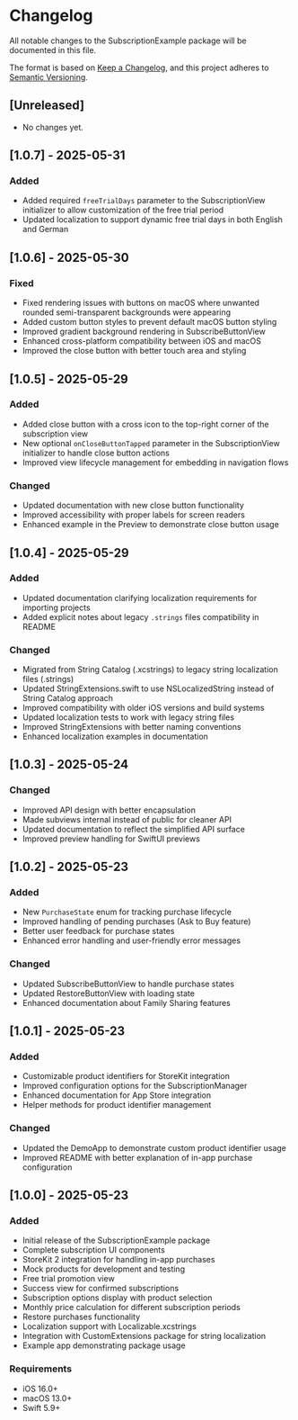 # Changelog

All notable changes to the SubscriptionExample package will be documented in this file.

The format is based on [Keep a Changelog](https://keepachangelog.com/en/1.0.0/),
and this project adheres to [Semantic Versioning](https://semver.org/spec/v2.0.0.html).

## [Unreleased]
- No changes yet.

## [1.0.7] - 2025-05-31

### Added
- Added required `freeTrialDays` parameter to the SubscriptionView initializer to allow customization of the free trial period
- Updated localization to support dynamic free trial days in both English and German

## [1.0.6] - 2025-05-30

### Fixed
- Fixed rendering issues with buttons on macOS where unwanted rounded semi-transparent backgrounds were appearing
- Added custom button styles to prevent default macOS button styling
- Improved gradient background rendering in SubscribeButtonView
- Enhanced cross-platform compatibility between iOS and macOS
- Improved the close button with better touch area and styling

## [1.0.5] - 2025-05-29

### Added
- Added close button with a cross icon to the top-right corner of the subscription view
- New optional `onCloseButtonTapped` parameter in the SubscriptionView initializer to handle close button actions
- Improved view lifecycle management for embedding in navigation flows

### Changed
- Updated documentation with new close button functionality
- Improved accessibility with proper labels for screen readers
- Enhanced example in the Preview to demonstrate close button usage

## [1.0.4] - 2025-05-29

### Added
- Updated documentation clarifying localization requirements for importing projects
- Added explicit notes about legacy `.strings` files compatibility in README

### Changed
- Migrated from String Catalog (.xcstrings) to legacy string localization files (.strings)
- Updated StringExtensions.swift to use NSLocalizedString instead of String Catalog approach
- Improved compatibility with older iOS versions and build systems
- Updated localization tests to work with legacy string files
- Improved StringExtensions with better naming conventions
- Enhanced localization examples in documentation

## [1.0.3] - 2025-05-24

### Changed
- Improved API design with better encapsulation
- Made subviews internal instead of public for cleaner API
- Updated documentation to reflect the simplified API surface
- Improved preview handling for SwiftUI previews

## [1.0.2] - 2025-05-23

### Added
- New `PurchaseState` enum for tracking purchase lifecycle
- Improved handling of pending purchases (Ask to Buy feature)
- Better user feedback for purchase states
- Enhanced error handling and user-friendly error messages

### Changed
- Updated SubscribeButtonView to handle purchase states
- Updated RestoreButtonView with loading state
- Enhanced documentation about Family Sharing features

## [1.0.1] - 2025-05-23

### Added
- Customizable product identifiers for StoreKit integration
- Improved configuration options for the SubscriptionManager
- Enhanced documentation for App Store integration
- Helper methods for product identifier management

### Changed
- Updated the DemoApp to demonstrate custom product identifier usage
- Improved README with better explanation of in-app purchase configuration

## [1.0.0] - 2025-05-23

### Added
- Initial release of the SubscriptionExample package
- Complete subscription UI components
- StoreKit 2 integration for handling in-app purchases
- Mock products for development and testing
- Free trial promotion view
- Success view for confirmed subscriptions
- Subscription options display with product selection
- Monthly price calculation for different subscription periods
- Restore purchases functionality
- Localization support with Localizable.xcstrings
- Integration with CustomExtensions package for string localization
- Example app demonstrating package usage

### Requirements
- iOS 16.0+
- macOS 13.0+
- Swift 5.9+
